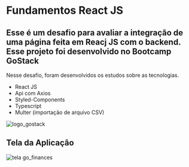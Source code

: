 # Fundamentos React JS

## Esse é um desafio para avaliar a integração de uma página feita em Reacj JS com o backend. Esse projeto foi desenvolvido no Bootcamp GoStack

Nesse desafio, foram desenvolvidos os estudos sobre as tecnologias.

- React JS
- Api com Axios
- Styled-Components
- Typescript
- Multer (importação de arquivo CSV)

![logo_gostack](https://user-images.githubusercontent.com/42298239/79387256-be44c080-7f41-11ea-8727-c29b44cba439.png)

## Tela da Aplicação

![tela go_finances](https://user-images.githubusercontent.com/42298239/81448606-07f58500-9155-11ea-9086-b3b1815e3ecd.png)
